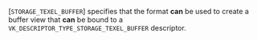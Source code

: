 [`STORAGE_TEXEL_BUFFER`] specifies that the
format  **can**  be used to create a buffer view that  **can**  be bound to a
`VK_DESCRIPTOR_TYPE_STORAGE_TEXEL_BUFFER` descriptor.